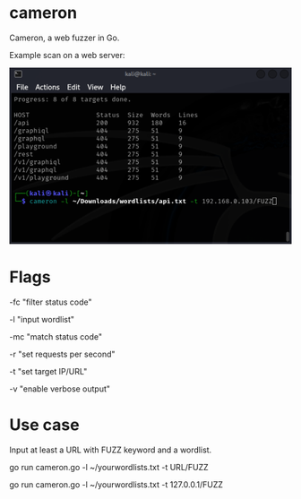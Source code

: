 # cameron
Cameron, a web fuzzer in Go.

Example scan on a web server:

![Scan with gordo on metasploitable2](https://github.com/BenPapple/cameron/blob/main/pics/cameron1.png?raw=true)

# Flags
-fc "filter status code"

-l "input wordlist"

-mc "match status code"

-r "set requests per second"

-t "set target IP/URL"

-v "enable verbose output"

# Use case
Input at least a URL with FUZZ keyword and a wordlist.

go run cameron.go -l ~/yourwordlists.txt -t URL/FUZZ

go run cameron.go -l ~/yourwordlists.txt -t 127.0.0.1/FUZZ


